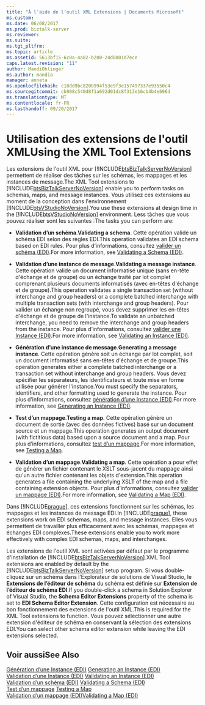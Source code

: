 ```yaml
---
title: "À l’aide de l’outil XML Extensions | Documents Microsoft"
ms.custom: 
ms.date: 06/08/2017
ms.prod: biztalk-server
ms.reviewer: 
ms.suite: 
ms.tgt_pltfrm: 
ms.topic: article
ms.assetid: 5613bf15-6c0a-4a82-b200-24d0801d7ece
caps.latest.revision: "11"
author: MandiOhlinger
ms.author: mandia
manager: anneta
ms.openlocfilehash: c18dd9bc820b994f53e9f3e157497337e93550c4
ms.sourcegitcommit: cb908c540d8f1a692d01dc8f313e16cb4b4e696d
ms.translationtype: MT
ms.contentlocale: fr-FR
ms.lasthandoff: 09/20/2017
---
```

# <a name="using-the-xml-tool-extensions"></a><span data-ttu-id="f4a57-102">Utilisation des extensions de l'outil XML</span><span class="sxs-lookup"><span data-stu-id="f4a57-102">Using the XML Tool Extensions</span></span>
<span data-ttu-id="f4a57-103">Les extensions de l'outil XML pour [!INCLUDE[btsBizTalkServerNoVersion](../includes/btsbiztalkservernoversion-md.md)] permettent de réaliser des tâches sur les schémas, les mappages et les instances de message.</span><span class="sxs-lookup"><span data-stu-id="f4a57-103">The XML Tool extensions to [!INCLUDE[btsBizTalkServerNoVersion](../includes/btsbiztalkservernoversion-md.md)] enable you to perform tasks on schemas, maps, and message instances.</span></span> <span data-ttu-id="f4a57-104">Vous utilisez ces extensions au moment de la conception dans l'environnement [!INCLUDE[btsVStudioNoVersion](../includes/btsvstudionoversion-md.md)].</span><span class="sxs-lookup"><span data-stu-id="f4a57-104">You use these extensions at design time in the [!INCLUDE[btsVStudioNoVersion](../includes/btsvstudionoversion-md.md)] environment.</span></span> <span data-ttu-id="f4a57-105">Less tâches que vous pouvez réaliser sont les suivantes :</span><span class="sxs-lookup"><span data-stu-id="f4a57-105">The tasks you can perform are:</span></span>  
  
-   <span data-ttu-id="f4a57-106">**Validation d’un schéma**.</span><span class="sxs-lookup"><span data-stu-id="f4a57-106">**Validating a schema**.</span></span> <span data-ttu-id="f4a57-107">Cette opération valide un schéma EDI selon des règles EDI.</span><span class="sxs-lookup"><span data-stu-id="f4a57-107">This operation validates an EDI schema based on EDI rules.</span></span> <span data-ttu-id="f4a57-108">Pour plus d’informations, consultez [valider un schéma (EDI)](../core/validating-a-schema-edi.md).</span><span class="sxs-lookup"><span data-stu-id="f4a57-108">For more information, see [Validating a Schema (EDI)](../core/validating-a-schema-edi.md).</span></span>  
  
-   <span data-ttu-id="f4a57-109">**Validation d’une instance de message**.</span><span class="sxs-lookup"><span data-stu-id="f4a57-109">**Validating a message instance**.</span></span> <span data-ttu-id="f4a57-110">Cette opération valide un document informatisé unique (sans en-tête d'échange et de groupe) ou un échange traité par lot complet comprenant plusieurs documents informatisés (avec en-têtes d'échange et de groupe).</span><span class="sxs-lookup"><span data-stu-id="f4a57-110">This operation validates a single transaction set (without interchange and group headers) or a complete batched interchange with multiple transaction sets (with interchange and group headers).</span></span> <span data-ttu-id="f4a57-111">Pour valider un échange non regroupé, vous devez supprimer les en-têtes d'échange et de groupe de l'instance.</span><span class="sxs-lookup"><span data-stu-id="f4a57-111">To validate an unbatched interchange, you need to remove the interchange and group headers from the instance.</span></span> <span data-ttu-id="f4a57-112">Pour plus d’informations, consultez [valider une Instance (EDI)](../core/validating-an-instance-edi.md).</span><span class="sxs-lookup"><span data-stu-id="f4a57-112">For more information, see [Validating an Instance (EDI)](../core/validating-an-instance-edi.md).</span></span>  
  
-   <span data-ttu-id="f4a57-113">**Génération d’une instance de message**.</span><span class="sxs-lookup"><span data-stu-id="f4a57-113">**Generating a message instance**.</span></span> <span data-ttu-id="f4a57-114">Cette opération génère soit un échange par lot complet, soit un document informatisé sans en-têtes d'échange et de groupe.</span><span class="sxs-lookup"><span data-stu-id="f4a57-114">This operation generates either a complete batched interchange or a transaction set without interchange and group headers.</span></span> <span data-ttu-id="f4a57-115">Vous devez spécifier les séparateurs, les identificateurs et toute mise en forme utilisée pour générer l'instance.</span><span class="sxs-lookup"><span data-stu-id="f4a57-115">You must specify the separators, identifiers, and other formatting used to generate the instance.</span></span> <span data-ttu-id="f4a57-116">Pour plus d’informations, consultez [génération d’une Instance (EDI)](../core/generating-an-instance-edi.md).</span><span class="sxs-lookup"><span data-stu-id="f4a57-116">For more information, see [Generating an Instance (EDI)](../core/generating-an-instance-edi.md).</span></span>  
  
-   <span data-ttu-id="f4a57-117">**Test d’un mappage**.</span><span class="sxs-lookup"><span data-stu-id="f4a57-117">**Testing a map**.</span></span> <span data-ttu-id="f4a57-118">Cette opération génère un document de sortie (avec des données fictives) basé sur un document source et un mappage.</span><span class="sxs-lookup"><span data-stu-id="f4a57-118">This operation generates an output document (with fictitious data) based upon a source document and a map.</span></span> <span data-ttu-id="f4a57-119">Pour plus d’informations, consultez [test d’un mappage](../core/testing-a-map.md).</span><span class="sxs-lookup"><span data-stu-id="f4a57-119">For more information, see [Testing a Map](../core/testing-a-map.md).</span></span>  
  
-   <span data-ttu-id="f4a57-120">**Validation d’un mappage**.</span><span class="sxs-lookup"><span data-stu-id="f4a57-120">**Validating a map**.</span></span> <span data-ttu-id="f4a57-121">Cette opération a pour effet de générer un fichier contenant le XSLT sous-jacent du mappage ainsi qu'un autre fichier contenant les objets d'extension.</span><span class="sxs-lookup"><span data-stu-id="f4a57-121">This operation generates a file containing the underlying XSLT of the map and a file containing extension objects.</span></span> <span data-ttu-id="f4a57-122">Pour plus d’informations, consultez [valider un mappage (EDI)](../core/validating-a-map-edi.md).</span><span class="sxs-lookup"><span data-stu-id="f4a57-122">For more information, see [Validating a Map (EDI)](../core/validating-a-map-edi.md).</span></span>  
  
 <span data-ttu-id="f4a57-123">Dans [!INCLUDE[prague](../includes/prague-md.md)], ces extensions fonctionnent sur les schémas, les mappages et les instances de message EDI.</span><span class="sxs-lookup"><span data-stu-id="f4a57-123">In [!INCLUDE[prague](../includes/prague-md.md)], these extensions work on EDI schemas, maps, and message instances.</span></span> <span data-ttu-id="f4a57-124">Elles vous permettent de travailler plus efficacement avec les schémas, mappages et échanges EDI complexes.</span><span class="sxs-lookup"><span data-stu-id="f4a57-124">These extensions enable you to work more effectively with complex EDI schemas, maps, and interchanges.</span></span>  
  
 <span data-ttu-id="f4a57-125">Les extensions de l'outil XML sont activées par défaut par le programme d'installation de [!INCLUDE[btsBizTalkServerNoVersion](../includes/btsbiztalkservernoversion-md.md)].</span><span class="sxs-lookup"><span data-stu-id="f4a57-125">XML Tool extensions are enabled by default by the [!INCLUDE[btsBizTalkServerNoVersion](../includes/btsbiztalkservernoversion-md.md)] setup program.</span></span> <span data-ttu-id="f4a57-126">Si vous double-cliquez sur un schéma dans l’Explorateur de solutions de Visual Studio, le **Extensions de l’éditeur de schéma** du schéma est définie sur **Extension de l’éditeur de schéma EDI**.</span><span class="sxs-lookup"><span data-stu-id="f4a57-126">If you double-click a schema in Solution Explorer of Visual Studio, the **Schema Editor Extensions** property of the schema is set to **EDI Schema Editor Extension**.</span></span> <span data-ttu-id="f4a57-127">Cette configuration est nécessaire au bon fonctionnement des extensions de l'outil XML.</span><span class="sxs-lookup"><span data-stu-id="f4a57-127">This is required for the XML Tool extensions to function.</span></span> <span data-ttu-id="f4a57-128">Vous pouvez sélectionner une autre extension d'éditeur de schéma en conservant la sélection des extensions EDI.</span><span class="sxs-lookup"><span data-stu-id="f4a57-128">You can select other schema editor extension while leaving the EDI extensions selected.</span></span>  
  
## <a name="see-also"></a><span data-ttu-id="f4a57-129">Voir aussi</span><span class="sxs-lookup"><span data-stu-id="f4a57-129">See Also</span></span>  
 <span data-ttu-id="f4a57-130">[Génération d’une Instance (EDI)](../core/generating-an-instance-edi.md) </span><span class="sxs-lookup"><span data-stu-id="f4a57-130">[Generating an Instance (EDI)](../core/generating-an-instance-edi.md) </span></span>  
 <span data-ttu-id="f4a57-131">[Validation d’une Instance (EDI)](../core/validating-an-instance-edi.md) </span><span class="sxs-lookup"><span data-stu-id="f4a57-131">[Validating an Instance (EDI)](../core/validating-an-instance-edi.md) </span></span>  
 <span data-ttu-id="f4a57-132">[Validation d’un schéma (EDI)](../core/validating-a-schema-edi.md) </span><span class="sxs-lookup"><span data-stu-id="f4a57-132">[Validating a Schema (EDI)](../core/validating-a-schema-edi.md) </span></span>  
 <span data-ttu-id="f4a57-133">[Test d’un mappage](../core/testing-a-map.md) </span><span class="sxs-lookup"><span data-stu-id="f4a57-133">[Testing a Map](../core/testing-a-map.md) </span></span>  
 [<span data-ttu-id="f4a57-134">Validation d’un mappage (EDI)</span><span class="sxs-lookup"><span data-stu-id="f4a57-134">Validating a Map (EDI)</span></span>](../core/validating-a-map-edi.md)